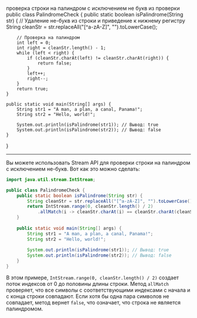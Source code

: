 ###
проверка строки на палиндром с исключением не букв из проверки
public class PalindromeCheck {
public static boolean isPalindrome(String str) {
// Удаление не-букв из строки и приведение к нижнему регистру
String cleanStr = str.replaceAll("[^a-zA-Z]", "").toLowerCase();

        // Проверка на палиндром
        int left = 0;
        int right = cleanStr.length() - 1;
        while (left < right) {
            if (cleanStr.charAt(left) != cleanStr.charAt(right)) {
                return false;
            }
            left++;
            right--;
        }
        return true;
    }
    
    public static void main(String[] args) {
        String str1 = "A man, a plan, a canal, Panama!";
        String str2 = "Hello, world!";
        
        System.out.println(isPalindrome(str1)); // Вывод: true
        System.out.println(isPalindrome(str2)); // Вывод: false
    }
}


----
Вы можете использовать Stream API для проверки строки на палиндром с исключением не-букв. Вот как это можно сделать:

```java
import java.util.stream.IntStream;

public class PalindromeCheck {
    public static boolean isPalindrome(String str) {
        String cleanStr = str.replaceAll("[^a-zA-Z]", "").toLowerCase();
        return IntStream.range(0, cleanStr.length() / 2)
            .allMatch(i -> cleanStr.charAt(i) == cleanStr.charAt(cleanStr.length() - i - 1));
    }
    
    public static void main(String[] args) {
        String str1 = "A man, a plan, a canal, Panama!";
        String str2 = "Hello, world!";
        
        System.out.println(isPalindrome(str1)); // Вывод: true
        System.out.println(isPalindrome(str2)); // Вывод: false
    }
}
```

В этом примере, `IntStream.range(0, cleanStr.length() / 2)` создает поток индексов от 0 до половины длины строки. Метод `allMatch` проверяет, что все символы с соответствующими индексами с начала и с конца строки совпадают. Если хотя бы одна пара символов не совпадает, метод вернет `false`, что означает, что строка не является палиндромом.

###


###
